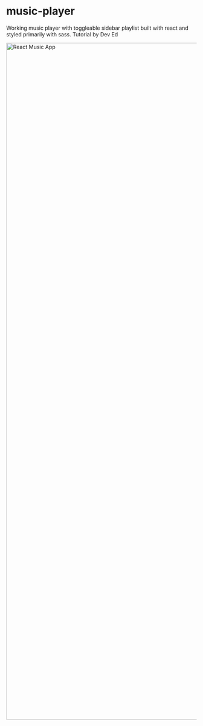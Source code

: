 # music-player

Working music player with toggleable sidebar playlist built with react and styled primarily with sass. Tutorial by Dev Ed

<img width="1787" alt="React Music App" src="https://user-images.githubusercontent.com/40988748/118544404-5a339380-b723-11eb-919a-fd56e5b14cdd.png">
